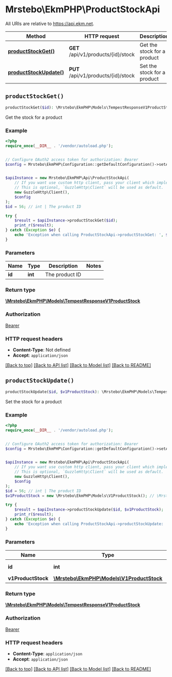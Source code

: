 # Mrstebo\EkmPHP\ProductStockApi

All URIs are relative to https://api.ekm.net.

Method | HTTP request | Description
------------- | ------------- | -------------
[**productStockGet()**](ProductStockApi.md#productStockGet) | **GET** /api/v1/products/{id}/stock | Get the stock for a product
[**productStockUpdate()**](ProductStockApi.md#productStockUpdate) | **PUT** /api/v1/products/{id}/stock | Set the stock for a product


## `productStockGet()`

```php
productStockGet($id): \Mrstebo\EkmPHP\Models\TempestResponseV1ProductStock
```

Get the stock for a product

### Example

```php
<?php
require_once(__DIR__ . '/vendor/autoload.php');


// Configure OAuth2 access token for authorization: Bearer
$config = Mrstebo\EkmPHP\Configuration::getDefaultConfiguration()->setAccessToken('YOUR_ACCESS_TOKEN');


$apiInstance = new Mrstebo\EkmPHP\Api\ProductStockApi(
    // If you want use custom http client, pass your client which implements `GuzzleHttp\ClientInterface`.
    // This is optional, `GuzzleHttp\Client` will be used as default.
    new GuzzleHttp\Client(),
    $config
);
$id = 56; // int | The product ID

try {
    $result = $apiInstance->productStockGet($id);
    print_r($result);
} catch (Exception $e) {
    echo 'Exception when calling ProductStockApi->productStockGet: ', $e->getMessage(), PHP_EOL;
}
```

### Parameters

Name | Type | Description  | Notes
------------- | ------------- | ------------- | -------------
 **id** | **int**| The product ID |

### Return type

[**\Mrstebo\EkmPHP\Models\TempestResponseV1ProductStock**](../Model/TempestResponseV1ProductStock.md)

### Authorization

[Bearer](../../README.md#Bearer)

### HTTP request headers

- **Content-Type**: Not defined
- **Accept**: `application/json`

[[Back to top]](#) [[Back to API list]](../../README.md#endpoints)
[[Back to Model list]](../../README.md#models)
[[Back to README]](../../README.md)

## `productStockUpdate()`

```php
productStockUpdate($id, $v1ProductStock): \Mrstebo\EkmPHP\Models\TempestResponseV1ProductStock
```

Set the stock for a product

### Example

```php
<?php
require_once(__DIR__ . '/vendor/autoload.php');


// Configure OAuth2 access token for authorization: Bearer
$config = Mrstebo\EkmPHP\Configuration::getDefaultConfiguration()->setAccessToken('YOUR_ACCESS_TOKEN');


$apiInstance = new Mrstebo\EkmPHP\Api\ProductStockApi(
    // If you want use custom http client, pass your client which implements `GuzzleHttp\ClientInterface`.
    // This is optional, `GuzzleHttp\Client` will be used as default.
    new GuzzleHttp\Client(),
    $config
);
$id = 56; // int | The product ID
$v1ProductStock = new \Mrstebo\EkmPHP\Models\V1ProductStock(); // \Mrstebo\EkmPHP\Models\V1ProductStock

try {
    $result = $apiInstance->productStockUpdate($id, $v1ProductStock);
    print_r($result);
} catch (Exception $e) {
    echo 'Exception when calling ProductStockApi->productStockUpdate: ', $e->getMessage(), PHP_EOL;
}
```

### Parameters

Name | Type | Description  | Notes
------------- | ------------- | ------------- | -------------
 **id** | **int**| The product ID |
 **v1ProductStock** | [**\Mrstebo\EkmPHP\Models\V1ProductStock**](../Model/V1ProductStock.md)|  | [optional]

### Return type

[**\Mrstebo\EkmPHP\Models\TempestResponseV1ProductStock**](../Model/TempestResponseV1ProductStock.md)

### Authorization

[Bearer](../../README.md#Bearer)

### HTTP request headers

- **Content-Type**: `application/json`
- **Accept**: `application/json`

[[Back to top]](#) [[Back to API list]](../../README.md#endpoints)
[[Back to Model list]](../../README.md#models)
[[Back to README]](../../README.md)
